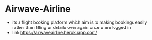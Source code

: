 # Airwave-Airline
- its a flight booking platform which aim is to making bookings easily rather than filling ur  details over again once u are logged in
- link https://airwaveairline.herokuapp.com/
